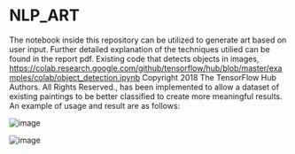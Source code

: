 # NLP_ART

The notebook inside this repository can be utilized to generate art based on user input. Further detailed explanation of the techniques utilied can be
found in the report pdf. Existing code that detects objects in images, 
 https://colab.research.google.com/github/tensorflow/hub/blob/master/examples/colab/object_detection.ipynb
 Copyright 2018 The TensorFlow Hub Authors. All Rights Reserved.,
has been implemented to allow a dataset of existing paintings to be better classified to create more meaningful results.
An example of usage and result are as follows:

![image](https://user-images.githubusercontent.com/66333267/186777256-a5360861-54e3-49f0-8c9e-764cf8132ee1.png)


![image](https://user-images.githubusercontent.com/66333267/186777167-43e1c677-e5f7-4204-8326-91a3ff18d970.png)
